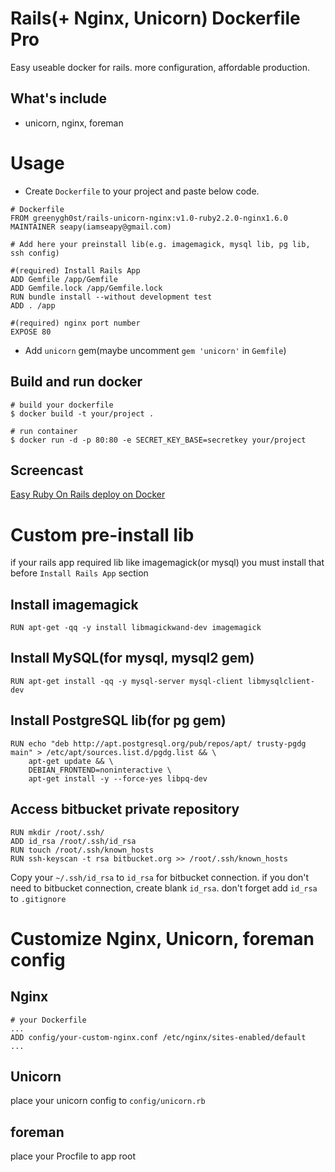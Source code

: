 # Rails(+ Nginx, Unicorn) Dockerfile Pro

Easy useable docker for rails. more configuration, affordable production.

## What's include

* unicorn, nginx, foreman


# Usage

* Create `Dockerfile` to your project and paste below code.

```
# Dockerfile
FROM greenygh0st/rails-unicorn-nginx:v1.0-ruby2.2.0-nginx1.6.0
MAINTAINER seapy(iamseapy@gmail.com)

# Add here your preinstall lib(e.g. imagemagick, mysql lib, pg lib, ssh config)

#(required) Install Rails App
ADD Gemfile /app/Gemfile
ADD Gemfile.lock /app/Gemfile.lock
RUN bundle install --without development test
ADD . /app

#(required) nginx port number
EXPOSE 80
```

* Add `unicorn` gem(maybe uncomment `gem 'unicorn'` in `Gemfile`)

## Build and run docker

```
# build your dockerfile
$ docker build -t your/project .

# run container
$ docker run -d -p 80:80 -e SECRET_KEY_BASE=secretkey your/project
```

## Screencast

[Easy Ruby On Rails deploy on Docker](http://youtu.be/QgmzBuPuM6I)


# Custom pre-install lib

if your rails app required lib like imagemagick(or mysql) you must install that before `Install Rails App` section

## Install imagemagick

```
RUN apt-get -qq -y install libmagickwand-dev imagemagick
```

## Install MySQL(for mysql, mysql2 gem)

```
RUN apt-get install -qq -y mysql-server mysql-client libmysqlclient-dev
```

## Install PostgreSQL lib(for pg gem)

```
RUN echo "deb http://apt.postgresql.org/pub/repos/apt/ trusty-pgdg main" > /etc/apt/sources.list.d/pgdg.list && \
    apt-get update && \
    DEBIAN_FRONTEND=noninteractive \
    apt-get install -y --force-yes libpq-dev
```

## Access bitbucket private repository

```
RUN mkdir /root/.ssh/
ADD id_rsa /root/.ssh/id_rsa
RUN touch /root/.ssh/known_hosts
RUN ssh-keyscan -t rsa bitbucket.org >> /root/.ssh/known_hosts
```

Copy your `~/.ssh/id_rsa` to `id_rsa` for bitbucket connection. if you don't need to bitbucket connection, create blank `id_rsa`. don't forget add `id_rsa` to `.gitignore`


# Customize Nginx, Unicorn, foreman config

## Nginx

```
# your Dockerfile
...
ADD config/your-custom-nginx.conf /etc/nginx/sites-enabled/default
...
```

## Unicorn

place your unicorn config to `config/unicorn.rb`

## foreman

place your Procfile to app root
